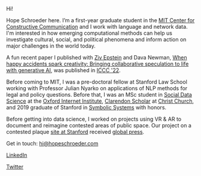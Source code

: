 Hi!

Hope Schroeder here. I’m a first-year graduate student in the [MIT Center for Constructive Communication](https://www.ccc.mit.edu/) and I work with language and network data. I'm interested in how emerging computational methods can help us investigate cultural, social, and political phenomena and inform action on major challenges in the world today. 

A fun recent paper I published with [Ziv Epstein](http://zive.info/) and Dava Newman, [When happy accidents spark creativity: Bringing collaborative speculation to life with generative AI](https://arxiv.org/abs/2206.00533), was published in [ICCC '22](http://computationalcreativity.net/iccc22/).

Before coming to MIT, I was a pre-doctoral fellow at Stanford Law School working with Professor Julian Nyarko on applications of NLP methods for legal and policy questions. Before that, I was an MSc student in [Social Data Science](https://www.oii.ox.ac.uk/study/msc-in-social-data-science/) at the [Oxford Internet Institute](https://www.oii.ox.ac.uk/), [Clarendon Scholar](http://www.ox.ac.uk/clarendon) at [Christ Church](https://www.chch.ox.ac.uk/), and 2019 graduate of Stanford in [Symbolic Systems](https://symsys.stanford.edu/) with honors. 

Before getting into data science, I worked on projects using VR & AR to document and reimagine contested areas of public space. Our project on a contested plaque [site at Stanford](https://www.dearvisitor.app/) received [global press](https://www.dearvisitor.app/press). 

Get in touch: hi@hopeschroeder.com

[LinkedIn](https://www.linkedin.com/in/hopeschroeder/)

[Twitter](https://twitter.com/Schropes)
